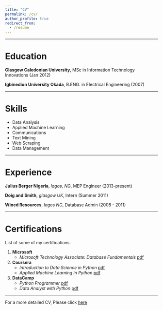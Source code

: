 ```yaml
---
title: "CV"
permalink: /cv/
author_profile: true
redirect_from:
  - /resume
---
```


***

# Education

**Glasgow Caledonian University**, MSc in Information Technology Innovations (Jan 2012)    

**Igbinedion University Okada**, B.ENG. in Electrical Engineering (2007)   


***

# Skills  

* Data Analysis
* Applied Machine Learning
* Communications 
* Text Mining
* Web Scraping
* Data Management 

***

# Experience

**Julius Berger Nigeria**, _lagos, NG_, MEP Engineer (2013-present)  

**Doig and Smith**, _glasgow UK_, Intern (Summer 2011)  

**Wined Resources**, _lagos NG_, Database Admin (2008 - 2011)

***

# Certifications

List of some of my certifications.
1. **Microsoft** 
    * _Microsoft Technology Associate: Database Fundamentals_ [pdf](https://github.com/mrAlakija/mrAlakija.github.io/blob/master/files/MTA%20Certificate.pdf)
2. **Coursera** 
    * _Introduction to Data Science in Python_ [pdf](https://www.coursera.org/account/accomplishments/verify/V7BLBV2T9Q9H)
    * _Applied Machine Learning in Python_ [pdf](https://www.coursera.org/account/accomplishments/verify/YRWJTQ7NWD9A)
3. **DataCamp** 
    * _Python Programmer_ [pdf](https://www.datacamp.com/statement-of-accomplishment/track/18fe12bd5dc445c5a6ee8ed1af592bf39636fe87)
    * _Data Analyst with Python_ [pdf](https://www.datacamp.com/statement-of-accomplishment/track/2a64bda7e4a33fd900406ce7522d35d8a6a4142c)

***

For a more detailed CV, Please click [here]()




